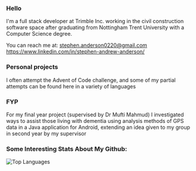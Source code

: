 ### Hello
I'm a full stack developer at Trimble Inc. working in the civil construction software space after graduating from Nottingham Trent University with a Computer Science degree.

You can reach me at:
stephen.anderson0220@gmail.com
https://www.linkedin.com/in/stephen-andrew-anderson/

### Personal projects
I often attempt the Advent of Code challenge, and some of my partial attempts can be found here in a variety of languages

### FYP
For my final year project (supervised by Dr Mufti Mahmud) I investigated ways to assist those living with dementia using analysis methods of GPS data in a Java application for Android, extending an idea given to my group in second year by my supervisor


### Some Interesting Stats About My Github:
![Top Languages](https://github-readme-stats.vercel.app/api/top-langs/?username=Stephen-Anderson-2000&layout=compact&theme=radical&count_private=true)
